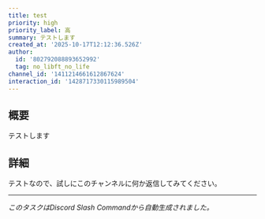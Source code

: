 ```yaml
---
title: test
priority: high
priority_label: 高
summary: テストします
created_at: '2025-10-17T12:12:36.526Z'
author:
  id: '802792088893652992'
  tag: no_libft_no_life
channel_id: '1411214661612867624'
interaction_id: '1428717330115989504'
---
```


## 概要

テストします

## 詳細

テストなので、試しにこのチャンネルに何か返信してみてください。

---

_このタスクはDiscord Slash Commandから自動生成されました。_
